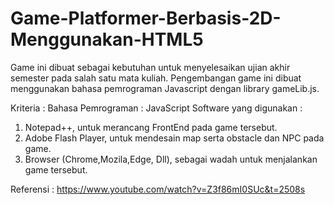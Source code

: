 # Game-Platformer-Berbasis-2D-Menggunakan-HTML5
Game ini dibuat sebagai kebutuhan untuk menyelesaikan ujian akhir semester pada salah satu mata kuliah.
Pengembangan game ini dibuat menggunakan bahasa pemrograman Javascript dengan library gameLib.js.

Kriteria :
Bahasa Pemrograman : JavaScript
Software yang digunakan :
1. Notepad++, untuk merancang FrontEnd pada game tersebut.
2. Adobe Flash Player, untuk mendesain map serta obstacle dan NPC pada game.
3. Browser (Chrome,Mozila,Edge, Dll), sebagai wadah untuk menjalankan game tersebut.

Referensi :
https://www.youtube.com/watch?v=Z3f86mI0SUc&t=2508s

